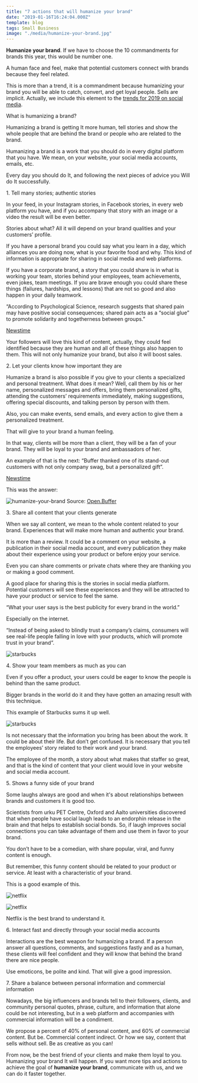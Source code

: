 ```yaml
---
title: "7 actions that will humanize your brand"
date: "2019-01-16T16:24:04.000Z"
template: blog
tags: Small Business
image: "./media/humanize-your-brand.jpg"
---
```



**Humanize your brand**. If we have to choose the 10 commandments for brands this year, this would be number one. 

A human face and feel, make that potential customers connect with brands because they feel related.

This is more than a trend, it is a commandment because humanizing your brand you will be able to catch, convert, and get loyal people. Sells are implicit. Actually, we include this element to the [trends for 2019 on social media](https://cobuildlab.com/blog/social-media-trends-for-2019/).


<title-2>What is humanizing a brand?</title-2>

Humanizing a brand is getting It more human, tell stories and show the whole people that are behind the brand or people who are related to the brand. 

Humanizing a brand is a work that you should do in every digital platform that you have. We mean, on your website, your social media accounts, emails, etc. 

Every day you should do It, and following the next pieces of advice you Will do It successfully.

<title-3>1. Tell many stories; authentic stories</title-3>

In your feed, in your Instagram stories, in Facebook stories, in every web platform you have, and if you accompany that story with an image or a video the result will be even better. 

Stories about what? All it will depend on your brand qualities and your customers’ profile. 

If you have a personal brand you could say what you learn in a day, which alliances you are doing now, what is your favorite food and why. This kind of information is appropriate for sharing in social media and web platforms. 

If you have a corporate brand, a story that you could share is in what is working your team, stories behind your employees, team achievements, even jokes, team meetings. If you are brave enough you could share these things (failures, hardships, and lessons) that are not so good and also happen in your daily teamwork. 

“According to Psychological Science, research suggests that shared pain may have positive social consequences; shared pain acts as a “social glue” to promote solidarity and togetherness between groups.”

[Newstime](https://www.newstimes.com/news/article/5-Things-You-Can-Do-to-Humanize-Your-Brand-13514289.php)

Your followers will love this kind of content, actually, they could feel identified because they are human and all of these things also happen to them. This will not only humanize your brand, but also it will boost sales.

<title-3>2. Let your clients know how important they are</title-3>

Humanize a brand is also possible if you give to your clients a specialized and personal treatment. What does it mean? Well, call them by his or her name, personalized messages and offers, bring them personalized gifts, attending the customers’ requirements immediately, making suggestions, offering special discounts, and talking person by person with them. 

Also, you can make events, send emails, and every action to give them a personalized treatment. 

That will give to your brand a human feeling. 

In that way, clients will be more than a client, they will be a fan of your brand. They will be loyal to your brand and ambassadors of her. 

An example of that is the next: “Buffer thanked one of its stand-out customers with not only company swag, but a personalized gift”.

[Newstime](https://www.newstimes.com/news/article/5-Things-You-Can-Do-to-Humanize-Your-Brand-13514289.php)

This was the answer:

![humanize-your-brand](media/humanize-your-brand1.png)
Source: [Open.Buffer](https://open.buffer.com/community-delight/)

<youtube-video id="AiCwm8Gf-ts"></youtube-video>

<title-3>3. Share all content that your clients generate</title-3>

When we say all content, we mean to the whole content related to your brand. Experiences that will make more human and authentic your brand.

It is more than a review. It could be a comment on your website, a publication in their social media account, and every publication they make about their experience using your product or before enjoy your service. 

Even you can share comments or private chats where they are thanking you or making a good comment. 

A good place for sharing this is the stories in social media platform. Potential customers will see these experiences and they will be attracted to have your product or service to feel the same. 

“What your user says is the best publicity for every brand in the world.”

Especially on the internet. 


“Instead of being asked to blindly trust a company’s claims, consumers will see real-life people falling in love with your products, which will promote trust in your brand”.

![starbucks](media/starbucks1.jpg)

<title-3>4. Show your team members as much as you can</title-3>

Even if you offer a product, your users could be eager to know the people is behind than the same product. 

Bigger brands in the world do it and they have gotten an amazing result with this technique. 

This example of Starbucks sums it up well. 

![starbucks](media/starbucks2.jpg)

Is not necessary that the information you bring has been about the work. It could be about their life. But don’t get confused. It is necessary that you tell the employees’ story related to their work and your brand. 

The employee of the month, a story about what makes that staffer so great, and that is the kind of content that your client would love in your website and social media account.

<title-3>5. Shows a funny side of your brand</title-3>

Some laughs always are good and when it's about relationships between brands and customers it is good too. 

Scientists from urku PET Centre, Oxford and Aalto universities discovered that when people have social laugh leads to an endorphin release in the brain and that helps to establish social bonds. So, if laugh improves social connections you can take advantage of them and use them in favor to your brand. 

You don’t have to be a comedian, with share popular, viral, and funny content is enough. 

But remember, this funny content should be related to your product or service. At least with a characteristic of your brand. 

This is a good example of this. 

![netflix](media/netflix.jpg)

![netflix](media/netflix2.jpg)

Netflix is the best brand to understand it. 

<title-3>6. Interact fast and directly through your social media accounts</title-3>

Interactions are the best weapon for humanizing a brand. If a person answer all questions, comments, and suggestions fastly and as a human, these clients will feel confident and they will know that behind the brand there are nice people. 

Use emoticons, be polite and kind. That will give a good impression. 

<title-3>7. Share a balance between personal information and commercial information</title-3>

Nowadays, the big influencers and brands tell to their followers, clients, and community personal quotes, phrase, culture, and information that alone could be not interesting, but in a web platform and accompanies with commercial information will be a condiment. 

We propose a percent of 40% of personal content, and 60% of commercial content. But be. Commercial content indirect. Or how we say, content that sells without sell. Be as creative as you can! 

From now, be the best friend of your clients and make them loyal to you. Humanizing your brand It will happen. If you want more tips and actions to achieve the goal of **humanize your brand**, communicate with us, and we can do it faster together. 










